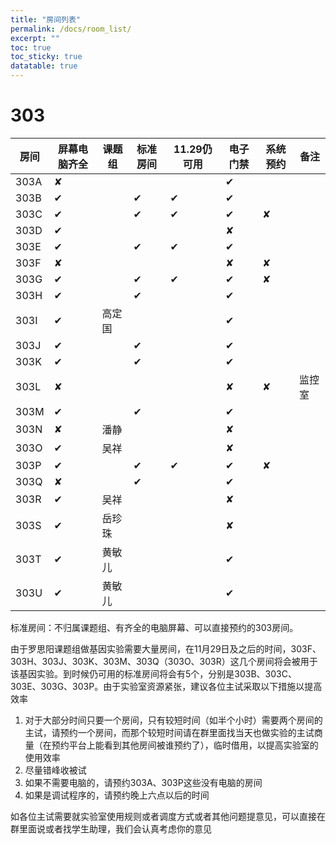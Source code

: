```yaml
---
title: "房间列表"
permalink: /docs/room_list/
excerpt: ""
toc: true
toc_sticky: true
datatable: true
---
```


# 303

<div class="datatable-begin"></div>

| 房间 | 屏幕电脑齐全 | 课题组 | 标准房间 | 11.29仍可用 | 电子门禁 | 系统预约 | 备注   |
| ---- | ------------ | ------ | -------- | ----------- | -------- | -------- | ------ |
| 303A | ✘            |        |          |             | ✔        |          |        |
| 303B | ✔            |        | ✔        | ✔           | ✔        |          |        |
| 303C | ✔            |        | ✔        | ✔           | ✔        | ✘        |        |
| 303D | ✔            |        |          |             | ✘        |          |        |
| 303E | ✔            |        | ✔        | ✔           | ✔        |          |        |
| 303F | ✘            |        |          |             | ✘        | ✘        |        |
| 303G | ✔            |        | ✔        | ✔           | ✔        | ✘        |        |
| 303H | ✔            |        | ✔        |             | ✔        |          |        |
| 303I | ✔            | 高定国 |          |             | ✔        |          |        |
| 303J | ✔            |        | ✔        |             | ✔        |          |        |
| 303K | ✔            |        | ✔        |             | ✔        |          |        |
| 303L | ✘            |        |          |             | ✘        | ✘        | 监控室 |
| 303M | ✔            |        | ✔        |             | ✔        |          |        |
| 303N | ✘            | 潘静   |          |             | ✘        |          |        |
| 303O | ✔            | 吴祥   |          |             | ✘        |          |        |
| 303P | ✔            |        | ✔        | ✔           | ✔        | ✘        |        |
| 303Q | ✘            |        | ✔        |             | ✔        |          |        |
| 303R | ✔            | 吴祥   |          |             | ✘        |          |        |
| 303S | ✔            | 岳珍珠 |          |             | ✘        |          |        |
| 303T | ✔            | 黄敏儿 |          |             | ✔        |          |        |
| 303U | ✔            | 黄敏儿 |          |             | ✔        |          |        |

<div class="datatable-end"></div>

标准房间：不归属课题组、有齐全的电脑屏幕、可以直接预约的303房间。

由于罗思阳课题组做基因实验需要大量房间，在11月29日及之后的时间，303F、303H、303J、303K、303M、303Q（303O、303R）这几个房间将会被用于该基因实验。到时候仍可用的标准房间将会有5个，分别是303B、303C、303E、303G、303P。由于实验室资源紧张，建议各位主试采取以下措施以提高效率
1. 对于大部分时间只要一个房间，只有较短时间（如半个小时）需要两个房间的主试，请预约一个房间，而那个较短时间请在群里面找当天也做实验的主试商量（在预约平台上能看到其他房间被谁预约了），临时借用，以提高实验室的使用效率
2. 尽量错峰收被试
3. 如果不需要电脑的，请预约303A、303P这些没有电脑的房间
4. 如果是调试程序的，请预约晚上六点以后的时间

如各位主试需要就实验室使用规则或者调度方式或者其他问题提意见，可以直接在群里面说或者找学生助理，我们会认真考虑你的意见

